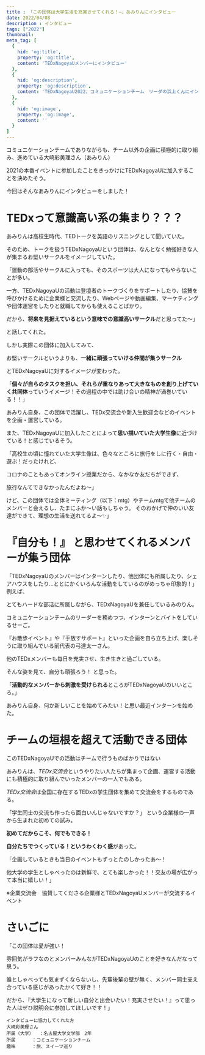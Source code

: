 ```yaml
---
title : 「この団体は大学生活を充実させてくれる！―」あみりんにインタビュー
date: 2022/04/08
description : インタビュー
tags: ["2022"]
thumbnail: 
meta_tag: [
  {
    hid: 'og:title',
    property: 'og:title',
    content: 'TEDxNagoyaUメンバーにインタビュー'
  },
  {
    hid: 'og:description',
    property: 'og:description',
    content: 'TEDxNagoyaU2022、コミュニケーションチーム　リーダの浜上くんにインタビューしました。'
  },
  {
    hid: 'og:image',
    property: 'og:image',
    content: ''
  }
]
---
```





コミュニケーションチームでありながらも、チーム以外の企画に積極的に取り組み、進めている大崎彩美理さん（あみりん）

2021の本番イベントに参加したことをきっかけにTEDxNagoyaUに加入することを決めたそう。

今回はそんなあみりんにインタビューをしました！



# TEDxって意識高い系の集まり？？？

あみりんは高校生時代、TEDトークを英語のリスニングとして聞いていた。

そのため、トークを扱うTEDxNagoyaUという団体は、なんとなく勉強好きな人が集まるお堅いサークルをイメージしていた。

「運動の部活やサークルに入っても、そのスポーツは大人になってもやらないことが多い。

一方、TEDxNagoyaUの活動は登壇者のトークづくりをサポートしたり、協賛を呼びかけるために企業様と交流したり、Webページや動画編集、マーケティングや団体運営をしたりと就職してからも使えることばかり。

だから、**将来を見据えているという意味での意識高いサークル**だと思ってた～」

と話してくれた。


しかし実際この団体に加入してみて、

お堅いサークルというよりも、**一緒に頑張っていける仲間が集うサークル**

とTEDxNagoyaUに対するイメージが変わった。


「**個々が自らのタスクを担い、それらが重なりあって大きなものを創り上げていく共同体**っていうイメージ！その過程の中では助け合いの精神が渦巻いている！！」


あみりん自身、この団体で活躍し、TEDx交流会や新入生歓迎会などのイベントを企画・運営している。

また、TEDxNagoyaUに加入したことによって**思い描いていた大学生像**に近づけている！と感じているそう。

「高校生の頃に憧れていた大学生像は、色々なところに旅行をしに行く・自由・遊ぶ！だったけれど、

コロナのこともあってオンライン授業だから、なかなか友だちができず、

旅行なんてできなかったんだよね～」

けど、この団体では全体ミーティング（以下：mtg）やチームmtgで他チームのメンバーと会えるし、たまにふか〜い話もしちゃう。
そのおかげで仲のいい友達ができて、理想の生活を送れてるよ～✨」


# 『自分も！』 と思わせてくれるメンバーが集う団体

「TEDxNagoyaUのメンバーはインターンしたり、他団体にも所属したり、シェアハウスをしたり…ととにかくいろんな活動をしているのがめっちゃ印象的！」例えば、

とてもハードな部活に所属しながら、TEDxNagoyaUを兼任しているみのりん。

コミュニケーションチームのリーダーを務めつつ、インターンとバイトをしているせーご。

『お散歩イベント』や『手放すサポート』といった企画を自ら立ち上げ、楽しそうに取り組んでいる前代表の弓達太一さん。

他のTEDxメンバーも毎日を充実させ、生き生きと過ごしている。

そんな姿を見て、自分も頑張ろう！ と思った。

「**活動的なメンバーから刺激を受けられる**ところがTEDxNagoyaUのいいところ。」

あみりん自身、何か新しいことを始めてみたい！と思い最近インターンを始めた。



# チームの垣根を超えて活動できる団体

このTEDxNagoyaUでの活動はチームで行うものばかりではない

あみりんは、*TEDx交流会*というやりたい人たちが集まって企画、運営する活動にも積極的に取り組んでいったメンバーの一人でもある。

*TEDx交流会*は全国に存在するTEDxの学生団体を集めて交流会をするものである。

「学生同士の交流も作ったら面白いんじゃないですか？」
という企業様の一声から生まれた初めての試み。

**初めてだからこそ、何でもできる！**

**自分たちでつくっている！というわくわく感**があった。

「企画しているときも当日のイベントもずっとたのしかったあ〜！

他大学の学生としゃべったのは新鮮で、とても楽しかった！！交友の場が広がって本当に嬉しい！」

※企業交流会　協賛してくださる企業様とTEDxNagoyaUメンバーが交流するイベント　


# さいごに

「この団体は愛が強い！

雰囲気がラフなのとメンバーみんながTEDxNagoyaUのことを好きなんだなって思う。

誰としゃべっても気まずくならないし、先輩後輩の壁が無く、メンバー同士支え合っている感じがあったかくて好き！！

だから、『大学生になって新しい自分と出会いたい！充実させたい！』って思った人はぜひ説明会に参加してほしいです！」


```:
インタビューに協力してくれた方
大崎彩美理さん
所属（大学）	：名古屋大学文学部　2年
所属		：コミュニケーションチーム　
趣味		：旅、スイーツ巡り

